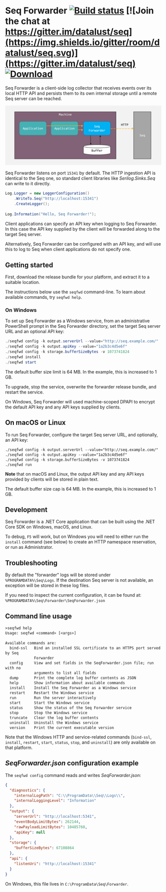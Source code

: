 # Seq Forwarder [![Build status](https://ci.appveyor.com/api/projects/status/qdvdn50xqwi43jkm?svg=true)](https://ci.appveyor.com/project/datalust/seq-forwarder) [![Join the chat at https://gitter.im/datalust/seq](https://img.shields.io/gitter/room/datalust/seq.svg)](https://gitter.im/datalust/seq) [![Download](https://img.shields.io/github/release/datalust/seq-forwarder.svg)](https://github.com/datalust/seq-forwarder/releases)

Seq Forwarder is a client-side log collector that receives events over its local HTTP API and persists them to its own 
internal storage until a remote Seq server can be reached.

![Seq Forwarder](https://raw.githubusercontent.com/nblumhardt/images/master/seq-forwarder-schematic.png)

Seq Forwarder listens on port `15341` by default. The HTTP ingestion API is identical to
the Seq one, so standard client libraries like _Serilog.Sinks.Seq_ can write to
it directly.

```csharp
Log.Logger = new LoggerConfiguration()  
    .WriteTo.Seq("http://localhost:15341")
    .CreateLogger();

Log.Information("Hello, Seq Forwarder!");  
```

Client applications can specify an API key when logging to Seq Forwarder. In this case the API key supplied by the client
will be forwarded along to the target Seq server.

Alternatively, Seq Forwarder can be configured with an API key, and will use this to log to Seq when client applications do not specify one.

## Getting started

First, download the release bundle for your platform, and extract it to a suitable location.

The instructions below use the `seqfwd` command-line. To learn about available commands, try `seqfwd help`.

### On Windows

To set up Seq Forwarder as a Windows service, from an administrative PowerShell prompt in the Seq Forwarder directory,
set the target Seq server URL and an optional API key:

```powershell
./seqfwd config -k output.serverUrl --value="http://seq.example.com/"
./seqfwd config -k output.apiKey --value="1a2b3c4d5e6f"
./seqfwd config -k storage.bufferSizeBytes -v 1073741824
./seqfwd install
./seqfwd start
```

The default buffer size limit is 64 MB. In the example, this is increased to 1 GB.

To upgrade, stop the service, overwrite the forwarder release bundle, and restart the service.

On Windows, Seq Forwarder will used machine-scoped DPAPI to encrypt the default API key and any API keys supplied by
clients.

## On macOS or Linux

To run Seq Forwarder, configure the target Seq server URL, and optionally, an API key:

```shell
./seqfwd config -k output.serverUrl --value="http://seq.example.com/"
./seqfwd config -k output.apiKey --value="1a2b3c4d5e6f"
./seqfwd config -k storage.bufferSizeBytes -v 1073741824
./seqfwd run
```

**Note** that on macOS and Linux, the output API key and any API keys provided by clients will be stored in plain text.

The default buffer size cap is 64 MB. In the example, this is increased to 1 GB.

## Development

Seq Forwarder is a .NET Core application that can be built using the .NET Core SDK on Windows, macOS, and Linux.

To debug, `F5` will work, but on Windows you will need to either run the `install` command (see below) to create an HTTP namespace
reservation, or run as Administrator.

## Troubleshooting

By default the "forwarder" logs will be stored under `%PROGRAMDATA%\Seq\Logs`.  If the destination Seq server is not 
available, an exception will be stored in these log files.

If you need to inspect the current configuration, it can be found at: `%PROGRAMDATA%\Seq\Forwarder\SeqForwarder.json`

## Command line usage

```
>seqfwd help
Usage: seqfwd <command> [<args>]

Available commands are:
  bind-ssl   Bind an installed SSL certificate to an HTTPS port served by Seq 
             Forwarder
  config     View and set fields in the SeqForwarder.json file; run with no 
             arguments to list all fields
  dump       Print the complete log buffer contents as JSON
  help       Show information about available commands
  install    Install the Seq Forwarder as a Windows service
  restart    Restart the Windows service
  run        Run the server interactively
  start      Start the Windows service
  status     Show the status of the Seq Forwarder service
  stop       Stop the Windows service
  truncate   Clear the log buffer contents
  uninstall  Uninstall the Windows service
  version    Print the current executable version
```

Note that the Windows HTTP and service-related commands (`bind-ssl`, `install`, `restart`, `start`, `status`, `stop`, 
and `uninstall`) are only available on that platform.

## _SeqForwarder.json_ configuration example

The `seqfwd config` command reads and writes _SeqForwarder.json_:

```json
{
  "diagnostics": {
    "internalLogPath": "C:\\ProgramData\\Seq\\Logs\\",
    "internalLoggingLevel": "Information"
  },
  "output": {
    "serverUrl": "http://localhost:5341",
    "eventBodyLimitBytes": 262144,
    "rawPayloadLimitBytes": 10485760,
    "apiKey": null
  },
  "storage": {
    "bufferSizeBytes": 67108864
  },
  "api": {
    "listenUri": "http://localhost:15341"
  }
}
```

On Windows, this file lives in `C:\ProgramData\Seq\Forwarder`.